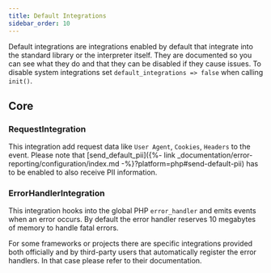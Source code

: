 ```yaml
---
title: Default Integrations
sidebar_order: 10
---
```


Default integrations are integrations enabled by default that integrate into the
standard library or the interpreter itself. They are documented so you can see
what they do and that they can be disabled if they cause issues. To disable
system integrations set `default_integrations => false` when calling `init()`.

## Core

### RequestIntegration

This integration add request data like `User Agent`, `Cookies`, `Headers` to the event.
Please note that [send_default_pii]({%- link _documentation/error-reporting/configuration/index.md -%}?platform=php#send-default-pii) has to be enabled to also receive PII information.

### ErrorHandlerIntegration

This integration hooks into the global PHP `error_handler` and emits events when an error occurs.
By default the error handler reserves 10 megabytes of memory to handle fatal
errors.

For some frameworks or projects there are specific integrations provided both
officially and by third-party users that automatically register the error
handlers. In that case please refer to their documentation.
